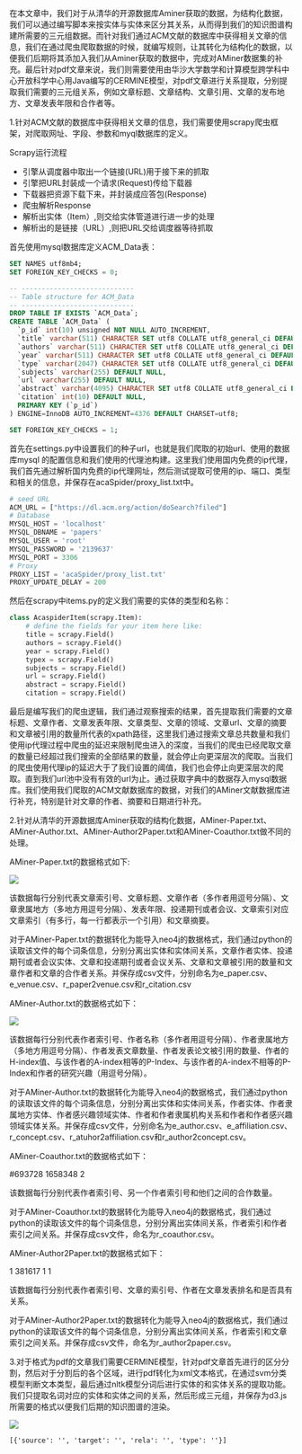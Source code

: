 在本文章中，我们对于从清华的开源数据库Aminer获取的数据，为结构化数据，我们可以通过编写脚本来按实体与实体来区分其关系，从而得到我们的知识图谱构建所需要的三元组数据。而针对我们通过ACM文献的数据库中获得相关文章的信息，我们在通过爬虫爬取数据的时候，就编写规则，让其转化为结构化的数据，以便我们后期将其添加入我们从Aminer获取的数据中，完成对AMiner数据集的补充。最后针对pdf文章来说，我们则需要使用由华沙大学数学和计算模型跨学科中心开放科学中心用Java编写的CERMINE模型，对pdf文章进行关系提取，分别提取我们需要的三元组关系，例如文章标题、文章结构、文章引用、文章的发布地方、文章发表年限和合作者等。

1.针对ACM文献的数据库中获得相关文章的信息，我们需要使用scrapy爬虫框架，对爬取网址、字段、参数和myql数据库的定义。

Scrapy运行流程

- 引擎从调度器中取出一个链接(URL)用于接下来的抓取
- 引擎把URL封装成一个请求(Request)传给下载器
- 下载器把资源下载下来，并封装成应答包(Response)
- 爬虫解析Response
- 解析出实体（Item）,则交给实体管道进行进一步的处理
- 解析出的是链接（URL）,则把URL交给调度器等待抓取

首先使用mysql数据库定义ACM_Data表：

```sql
SET NAMES utf8mb4;
SET FOREIGN_KEY_CHECKS = 0;

-- ----------------------------
-- Table structure for ACM_Data
-- ----------------------------
DROP TABLE IF EXISTS `ACM_Data`;
CREATE TABLE `ACM_Data` (
  `p_id` int(10) unsigned NOT NULL AUTO_INCREMENT,
  `title` varchar(511) CHARACTER SET utf8 COLLATE utf8_general_ci DEFAULT NULL,
  `authors` varchar(511) CHARACTER SET utf8 COLLATE utf8_general_ci DEFAULT NULL,
  `year` varchar(511) CHARACTER SET utf8 COLLATE utf8_general_ci DEFAULT NULL,
  `type` varchar(2047) CHARACTER SET utf8 COLLATE utf8_general_ci DEFAULT NULL,
  `subjects` varchar(255) DEFAULT NULL,
  `url` varchar(255) DEFAULT NULL,
  `abstract` varchar(4095) CHARACTER SET utf8 COLLATE utf8_general_ci DEFAULT NULL,
  `citation` int(10) DEFAULT NULL,
  PRIMARY KEY (`p_id`)
) ENGINE=InnoDB AUTO_INCREMENT=4376 DEFAULT CHARSET=utf8;

SET FOREIGN_KEY_CHECKS = 1;
```

首先在settings.py中设置我们的种子url，也就是我们爬取的初始url、使用的数据库mysql 的配置信息和我们使用的代理池构建。这里我们使用国内免费的ip代理，我们首先通过解析国内免费的ip代理网址，然后测试提取可使用的ip、端口、类型和相关的信息，并保存在acaSpider/proxy_list.txt中。

```python
# seed URL
ACM_URL = ["https://dl.acm.org/action/doSearch?filed"]
# Database
MYSQL_HOST = 'localhost'
MYSQL_DBNAME = 'papers'
MYSQL_USER = 'root'
MYSQL_PASSWORD = '2139637'
MYSQL_PORT = 3306
# Proxy
PROXY_LIST = 'acaSpider/proxy_list.txt'
PROXY_UPDATE_DELAY = 200
```

然后在scrapy中items.py的定义我们需要的实体的类型和名称：

```python
class AcaspiderItem(scrapy.Item):
    # define the fields for your item here like:
    title = scrapy.Field()
    authors = scrapy.Field()
    year = scrapy.Field()
    typex = scrapy.Field()
    subjects = scrapy.Field()
    url = scrapy.Field()
    abstract = scrapy.Field()
    citation = scrapy.Field()
```

最后是编写我们的爬虫逻辑，我们通过观察搜索的结果，首先提取我们需要的文章标题、文章作者、文章发表年限、文章类型、文章的领域、文章url、文章的摘要和文章被引用的数量所代表的xpath路径，这里我们通过搜索文章总共数量和我们使用ip代理过程中爬虫的延迟来限制爬虫进入的深度，当我们的爬虫已经爬取文章的数量已经超过我们搜索的全部结果的数量，就会停止向更深层次的爬取。当我们的爬虫使用代理ip的延迟大于了我们设置的阈值，我们也会停止向更深层次的爬取。直到我们url池中没有有效的url为止。通过获取字典中的数据存入mysql数据库。我们使用我们爬取的ACM文献数据库的数据，对我们的AMiner文献数据库进行补充，特别是针对文章的作者、摘要和日期进行补充。

2.针对从清华的开源数据库Aminer获取的结构化数据，AMiner-Paper.txt、AMiner-Author.txt、AMiner-Author2Paper.txt和AMiner-Coauthor.txt做不同的处理。

AMiner-Paper.txt的数据格式如下:

![](C:\Users\27215\Desktop\my_notes\毕设\13.png)

该数据每行分别代表文章索引号、文章标题、文章作者（多作者用逗号分隔）、文章隶属地方（多地方用逗号分隔）、发表年限、投递期刊或者会议、文章索引对应文章索引（有多行，每一行都表示一个引用）和文章摘要。

对于AMiner-Paper.txt的数据转化为能导入neo4j的数据格式，我们通过python的读取该文件的每个词条信息，分别分离出实体和实体间关系，文章作者实体、投递期刊或者会议实体、文章和投递期刊或者会议关系、文章和文章被引用的数量和文章作者和文章的合作者关系。并保存成csv文件，分别命名为e_paper.csv、e_venue.csv、r_paper2venue.csv和r_citation.csv



AMiner-Author.txt的数据格式如下：

![](C:\Users\27215\Desktop\my_notes\毕设\14.png)

该数据每行分别代表作者索引号、作者名称（多作者用逗号分隔）、作者隶属地方（多地方用逗号分隔）、作者发表文章数量、作者发表论文被引用的数量、作者的H-index值、与该作者的A-index相等的P-Index、与该作者的A-index不相等的P-Index和作者的研究兴趣（用逗号分隔）。

对于AMiner-Author.txt的数据转化为能导入neo4j的数据格式，我们通过python的读取该文件的每个词条信息，分别分离出实体和实体间关系，作者实体、作者隶属地方实体、作者感兴趣领域实体、作者和作者隶属机构关系和作者和作者感兴趣领域实体关系。并保存成csv文件，分别命名为e_author.csv、e_affiliation.csv、r_concept.csv、r_atuhor2affiliation.csv和r_author2concept.csv。



AMiner-Coauthor.txt的数据格式如下：

\#693728 1658348 2

该数据每行分别代表作者索引号、另一个作者索引号和他们之间的合作数量。

对于AMiner-Coauthor.txt的数据转化为能导入neo4j的数据格式，我们通过python的读取该文件的每个词条信息，分别分离出实体间关系，作者索引和作者索引之间关系。并保存成csv文件，命名为r_coauthor.csv。



AMiner-Author2Paper.txt的数据格式如下：

1	381617	1	1

该数据每行分别代表作者索引号、文章的索引号、作者在文章发表排名和是否具有关系。

对于AMiner-Author2Paper.txt的数据转化为能导入neo4j的数据格式，我们通过python的读取该文件的每个词条信息，分别分离出实体间关系，作者索引和文章索引之间关系。并保存成csv文件，命名为r_author2paper.csv。

3.对于格式为pdf的文章我们需要CERMINE模型，针对pdf文章首先进行的区分分割，然后对于分割后的各个区域，进行pdf转化为xml文本格式，在通过svm分类模型判断文本类型，最后通过nltk模型分词后进行实体的和实体关系的提取功能。我们只提取名词对应的实体和实体之间的关系，然后形成三元组，并保存为d3.js所需要的格式以便我们后期的知识图谱的渲染。

![](C:\Users\27215\Desktop\my_notes\毕设\16.png)

```
[{'source': '', 'target': '', 'rela': '', 'type': ''}]
```

